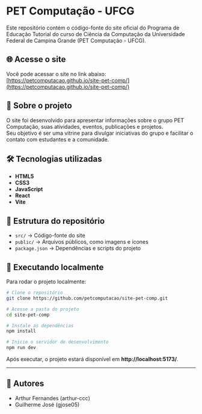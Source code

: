 # PET Computação - UFCG

Este repositório contém o código-fonte do site oficial do Programa de Educação Tutorial do curso de Ciência da Computação da Universidade Federal de Campina Grande (PET Computação - UFCG).

## 🌐 Acesse o site
Você pode acessar o site no link abaixo:  
[https://petcomputacao.github.io/site-pet-comp/](https://petcomputacao.github.io/site-pet-comp/)

## 📌 Sobre o projeto
O site foi desenvolvido para apresentar informações sobre o grupo PET Computação, suas atividades, eventos, publicações e projetos.  
Seu objetivo é ser uma vitrine para divulgar iniciativas do grupo e facilitar o contato com estudantes e a comunidade.

## 🛠 Tecnologias utilizadas
- **HTML5**
- **CSS3**
- **JavaScript**
- **React**
- **Vite**

## 📂 Estrutura do repositório
- `src/` → Código-fonte do site  
- `public/` → Arquivos públicos, como imagens e ícones  
- `package.json` → Dependências e scripts do projeto

## 🚀 Executando localmente
Para rodar o projeto localmente:

```bash
# Clone o repositório
git clone https://github.com/petcomputacao/site-pet-comp.git

# Acesse a pasta do projeto
cd site-pet-comp

# Instale as dependências
npm install

# Inicie o servidor de desenvolvimento
npm run dev
```

Após executar, o projeto estará disponível em **http://localhost:5173/**.

---

## 👥 Autores

- Arthur Fernandes (arthur-ccc)
- Guilherme José (gjose05)
